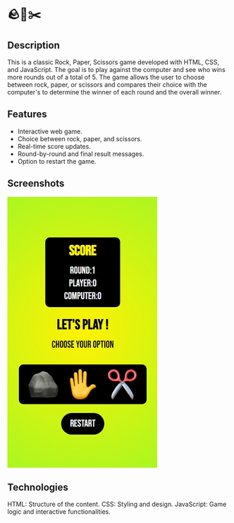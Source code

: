 
# :rock::page_with_curl::scissors:


## Description
This is a classic Rock, Paper, Scissors game developed with HTML, CSS, and JavaScript. The goal is to play against the computer and see who wins more rounds out of a total of 5. The game allows the user to choose between rock, paper, or scissors and compares their choice with the computer's to determine the winner of each round and the overall winner.

## Features
- Interactive web game.
- Choice between rock, paper, and scissors.
- Real-time score updates.
- Round-by-round and final result messages.
- Option to restart the game.

## Screenshots
![App Screenshot](assets/rps.jpeg)

## Technologies
HTML: Structure of the content.
CSS: Styling and design.
JavaScript: Game logic and interactive functionalities.

